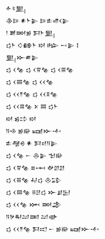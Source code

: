<div class='block'>
<div class='line'>𒅆𒂟𒅅</div>
<div class='line'>𒆠𒄿 𒀭𒈨𒉌 𒄿𒉺𒈛𒌋𒉌</div>
<div class='line'>𒁹 𒋢𒇷𒂊 𒁕𒈨𒅅</div>
<div class='line'>𒌓𒈨 𒄭𒂵𒈨 𒊭 𒈗 𒁁𒉌 𒋙</div>
<div class='line'>𒅅𒁍𒌑𒉌</div>
<div class='line'>𒌓 𒌋𒆚 𒌓 𒌋𒐊𒆚 𒌓 𒌋𒐋𒆚</div>
<div class='line'>𒌓 𒌋𒐍𒆚 𒌓 𒌋𒌋𒆚</div>
<div class='line'>𒌓 𒌋𒌋𒈫𒆚 𒌓 𒌋𒌋𒐉𒆚</div>
<div class='line'>𒌓 𒌋𒌋𒐋𒆚 𒉽 𒐍 𒌓𒈨</div>
<div class='line'>𒊭 𒌗𒄞 𒊭</div>
<div class='line'>𒀀𒈾 𒂊𒄫 𒍢𒁍𒋾</div>
<div class='line'>𒉺𒆷𒄴 𒀭 𒁕𒁀𒀀𒉌</div>
<div class='line'>𒌓 𒌋𒆚 𒀸 𒁲𒉌 𒈠𒄫</div>
<div class='line'>𒌓 𒌋𒐊𒆚 𒊺𒆰 𒉻𒇻𒇻</div>
<div class='line'>𒌓 𒌋𒐋𒆚 𒄷𒌓 𒊮𒁉</div>
<div class='line'>𒌓 𒌋𒐍𒆚 𒍝𒆪𒌓 𒁍𒋗𒌨</div>
<div class='line'>𒌓 𒌋𒌋𒆚 𒈲 𒇷𒂁</div>
<div class='line'>𒀀𒃻𒊑𒁺𒌅 𒁺𒀝</div>
<div class='line'>𒌓 𒌋𒌋𒈫𒆚 𒁕𒀊 𒀸 𒂊𒄫 𒍢𒁍𒋾</div>
</div>